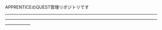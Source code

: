 
APPRENTICEのQUEST管理リポジトリです _________________________________________________________________________________________________________________________________________________________________________
